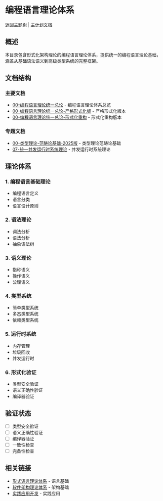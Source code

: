 ﻿# 编程语言理论体系

[返回主题树](../00-主题树与内容索引.md) | [主计划文档](../00-形式化架构理论统一计划.md)

## 概述

本目录包含形式化架构理论的编程语言理论体系，提供统一的编程语言理论基础，涵盖从基础语法语义到高级类型系统的完整框架。

## 文档结构

### 主要文档

- [00-编程语言理论统一总论](./00-编程语言理论统一总论.md) - 编程语言理论体系总览
- [00-编程语言理论统一总论-严格形式化版](./00-编程语言理论统一总论-严格形式化版.md) - 严格形式化版本
- [00-编程语言理论统一总论-形式化重构](./00-编程语言理论统一总论-形式化重构.md) - 形式化重构版本

### 专题文档

- [00-类型理论-范畴论基础-2025版](./00-类型理论-范畴论基础-2025版.md) - 类型理论范畴论基础
- [07-统一并发运行时系统理论](./07-统一并发运行时系统理论.md) - 并发运行时系统理论

## 理论体系

### 1. 编程语言基础理论

- 编程语言定义
- 语言分类
- 语言设计原则

### 2. 语法理论

- 词法分析
- 语法分析
- 抽象语法树

### 3. 语义理论

- 指称语义
- 操作语义
- 公理语义

### 4. 类型系统

- 简单类型系统
- 多态类型系统
- 依赖类型系统

### 5. 运行时系统

- 内存管理
- 垃圾回收
- 并发运行时

### 6. 形式化验证

- 类型安全验证
- 语义正确性验证
- 编译器验证

## 验证状态

- [ ] 类型安全验证
- [ ] 语义正确性验证
- [ ] 编译器验证
- [ ] 一致性检查
- [ ] 完备性检查

## 相关链接

- [形式语言理论体系](../03-形式语言理论体系/) - 语言基础
- [软件架构理论体系](../04-软件架构理论体系/) - 架构基础
- [实践应用开发](../08-实践应用开发/) - 实践应用
